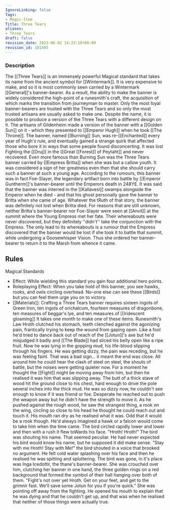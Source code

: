 ```yaml
---
IgnoreLinking: false
Tags:
- Magic-Item
Title: Three Tears
aliases:
- Three_Tears
draft: false
revision_date: 2023-06-02 14:23:18+00:00
revision_id: 101485
---
```


### Description
The [[Three Tears]] is an immensely powerful Magical standard that takes its name from the ancient symbol for [[Wintermark]]. It is very expensive to make, and so it is most commonly seen carried by a Wintermark [[General]]'s banner-bearer. As a result, the ability to make the banner is widely considered the high-point of a runesmith's craft, the acquisition of which marks the transition from journeyman to master. Only the most loyal banner-bearers are trusted with the Three Tears and so only the most trusted artisans are usually asked to make one.
Despite the name, it is possible to produce a version of the Three Tears with a different design on it. The artisans of Gildenheim made a version of the banner with a [[Golden Sun]] on it - which they presented to [[Emperor Hugh]] when he took [[The Throne]]. The banner, named [[Burning]] Sun, was re-[[Enchanted]] every year of Hugh's rule, and eventually gained a strange quirk that affected those who bore it in ways that some people found disconcerting. It was lost Fighting the [[Druj]] in the [[Great [[Forest]] of Peytaht]] and never recovered.
Even more famous than Burning Sun was the Three Tears banner carried by [[Empress Britta]] when she was but a callow youth. It was considered a sign of her greatness even then that she should carry such a banner at such a young age. According to the rumours, this banner was in fact Foe-Slayer, the legendary artifact born into battle by [[Emperor Guntherm]]'s banner-bearer until the Emperors death in 248YE. It was said that the banner was interred in the [[Kallavesi]] swamps alongside the Emperor when he died - and that his ghost personally gave the banner to Britta when she came of age.
Whatever the tRuth of that story, the banner was definitely not lost when Britta died. For reasons that are still unknown, neither Britta's banner-bearer nor Foe-Slayer were seen at [[Anvil]] at the summit where the Young Empress met her fate. Their whereabouts were never discovered, but they definitely ''didn't'' take the conjunction with the Empress. The only lead to its whereabouts is a rumour that the Empress discovered that the banner would be lost if she took it to battle that summit, while undergoing a Goosewhisper Vision. Thus she ordered her banner-bearer to return it to the Marsh from whence it came.
## Rules
Magical Standards
* Effect:  While wielding this standard you gain four additional hero points.
* Roleplaying Effect: When you take hold of this banner, you see hawks, rooks, and owls circling overhead. No-one else can see these [[Birds]] but you can feel them urge you on to victory.
* [[Materials]]: Crafting a Three Tears banner requires sixteen ingots of Green Iron, ten ingots of orichalcum, fourteen measures of dragonbone, ten measures of beggar's lye, and ten measures of [[Iridescent gloaming]] It takes one month to make one of these items.
Runesmith's Law
Hroth clutched his stomach, teeth clenched against the agonizing pain, frantically trying to keep the wound from gaping open. Like a fool he'd tried to dance back out of reach of the [[Jotun]]'s axe but he'd misjudged it badly and [[The Blade]] had sliced his belly open like a ripe fruit. Now he was lying in the gopping mud, his life-blood slipping through his fingers. He was getting dizzy, the pain was receding, but he was feeling faint. That was a bad sign... it meant the end was close.
All around him he could hear the clash of steel on steel, the shouts of battle, but the noises were getting quieter now. For a moment he thought the [[Fight]] might be moving away from him, but then he realised it was him that was slipping away.  The butt of a thick stave of wood hit the ground close to his chest, hard enough to drive the pole several inches into the thick mud. He was so dizzy now, he couldn't see enough to know if it was friend or foe. Desperate he reached out to push the weapon away but he didn't have the strength to move it.
As he pushed against the rough wood, he saw the strangest thing, a rook on the wing, circling so close to his head he thought he could reach out and touch it. His mouth ran dry as he realised what it was. Odd that it would be a rook though. He'd always imagined a hawk or a falcon would come to take him when the time came. The bird circled rapidly lower and lower and then with a rush it flew toWards his face.
"Hroth! Hroth!" The bird was shouting his name. That seemed peculiar. He had never expected his bird would know his name, but he supposed it did make sense.
"Stay with me Hroth! Stay with Me!" the bird shouted in a voice that brooked no argument. He felt cold water splashing over his face and then he realised he was spitting and spluttering.
The bird was gone, in it's place was Inga Icedottir, the thane's banner-bearer. She was crouched over him, clutching her banner in one hand, the three golden rings on a red background that formed the symbol of their hall hanging over both of them.
"Fight's not over yet Hroth. Get on your feet, and get to the grimnir fast. We'll save some Jotun for you if you're quick."
She was pointing off away from the fighting. He opened his mouth to explain that he was dying and that he couldn't get up, and that was when he realised that neither of those things were actually true.